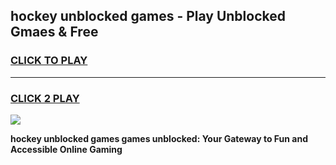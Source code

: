 
## hockey unblocked games - Play Unblocked Gmaes & Free
<h3>
<a href="https://premium.freeplayer.one?title=hockey_unblocked_games&ref=19F">CLICK TO PLAY</a></h3>
<hr>

<h3>
<a href="https://premium.freeplayer.one?title=hockey_unblocked_games&ref=19F">CLICK 2 PLAY</a>
  
</h3>

<a href="https://premium.freeplayer.one?title=hockey_unblocked_games&ref=19F/"><img src="https://clearcache.store/games.png"></a>


**hockey unblocked games games unblocked: Your Gateway to Fun and Accessible Online Gaming**
